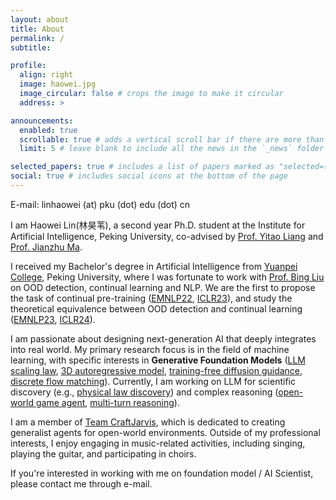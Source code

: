 ```yaml
---
layout: about
title: About
permalink: /
subtitle:

profile:
  align: right
  image: haowei.jpg
  image_circular: false # crops the image to make it circular
  address: >

announcements:
  enabled: true
  scrollable: true # adds a vertical scroll bar if there are more than 3 news items
  limit: 5 # leave blank to include all the news in the `_news` folder

selected_papers: true # includes a list of papers marked as "selected={true}"
social: true # includes social icons at the bottom of the page
---
```


E-mail: linhaowei (at) pku (dot) edu (dot) cn

I am Haowei Lin(林昊苇), a second year Ph.D. student at the Institute for Artificial Intelligence, Peking University, co-advised by [Prof. Yitao Liang](http://web.cs.ucla.edu/~yliang/) and [Prof. Jianzhu Ma](https://majianzhu.com/).

I received my Bachelor's degree in Artificial Intelligence from [Yuanpei College](https://yuanpei.pku.edu.cn/en/aboutyuanpei/collegeprofile/index.htm), Peking University, where I was fortunate to work with [Prof. Bing Liu](https://www.cs.uic.edu/~liub/) on OOD detection, continual learning and NLP. We are the first to propose the task of continual pre-training ([EMNLP22](https://arxiv.org/abs/2210.05549), [ICLR23](https://openreview.net/pdf?id=m_GDIItaI3o)), and study the theoretical equivalence between OOD detection and continual learning ([EMNLP23](https://arxiv.org/abs/2310.05083), [ICLR24](https://arxiv.org/abs/2309.15048)).

I am passionate about designing next-generation AI that deeply integrates into real world. My primary research focus is in the field of machine learning, with specific interests in **Generative Foundation Models** ([LLM scaling law](https://arxiv.org/pdf/2402.02314), [3D autoregressive model](https://arxiv.org/abs/2503.16278), [training-free diffusion guidance](https://arxiv.org/abs/2409.15761), [discrete flow matching](https://arxiv.org/abs/2501.14216)). Currently, I am working on LLM for scientific discovery (e.g., [physical law discovery](https://arxiv.org/abs/2503.07994)) and complex reasoning ([open-world game agent](https://arxiv.org/pdf/2310.08367), [multi-turn reasoning](https://arxiv.org/pdf/2504.02810)).

I am a member of [Team CraftJarvis](https://craftjarvis.github.io/), which is dedicated to creating generalist agents for open-world environments. Outside of my professional interests, I enjoy engaging in music-related activities, including singing, playing the guitar, and participating in choirs.

If you're interested in working with me on foundation model / AI Scientist, please contact me through e-mail.
